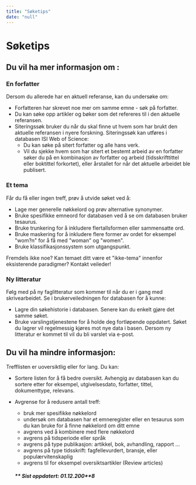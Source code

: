 ```yaml
---
title: "Søketips"
date: "null"
---
```


# Søketips

## **Du vil ha mer informasjon om :**

### **En forfatter**

Dersom du allerede har en aktuell referanse, kan du undersøke om:

- Forfatteren har skrevet noe mer om samme emne - søk på forfatter.
- Du kan søke opp artikler og bøker som det refereres til i den aktuelle referansen.
- Siteringssøk bruker du når du skal finne ut hvem som har brukt den aktuelle referansen i nyere forskning. Siteringssøk kan utføres i databasen ISI Web of Science:
    - Du kan søke på sitert forfatter og alle hans verk.
    - Vil du sjekke hvem som har sitert et bestemt arbeid av en forfatter søker du på en kombinasjon av forfatter og arbeid (tidsskrifttittel eller boktittel forkortet), eller årstallet for når det aktuelle arbeidet ble publisert.

### Et tema

Får du få eller ingen treff, prøv å utvide søket ved å:

- Lage mer generelle nøkkelord og prøv alternative synonymer.
- Bruke spesifikke emneord for databasen ved å se om databasen bruker tesaurus.
- Bruke trunkering for å inkludere flertallsformen eller sammensatte ord.
- Bruke maskering for å inkludere flere former av ordet for eksempel "wom?n" for å få med "woman" og "women".
- Bruke klassifikasjonssystem som utgangspunkt.

Fremdels ikke noe? Kan temaet ditt være et "ikke-tema" innenfor eksisterende paradigmer? Kontakt veileder!

### Ny litteratur

Følg med på ny faglitteratur som kommer til når du er i gang med skrivearbeidet. Se i brukerveiledningen for databasen for å kunne:

- Lagre din søkehistorie i databasen. Senere kan du enkelt gjøre det samme søket.
- Bruke varslingstjenestene for å holde deg fortløpende oppdatert. Søket du lagrer vil regelmessig kjøres mot nye data i basen. Dersom ny litteratur er kommet til vil du bli varslet via e-post.

## **Du vil ha mindre informasjon:**

Trefflisten er uoversiktlig eller for lang. Du kan:

- Sortere listen for å få bedre oversikt. Avhengig av databasen kan du sortere etter for eksempel, utgivelsesdato, forfatter, tittel, dokumenttype, relevans.
- Avgrense for å redusere antall treff:
    
    - bruk mer spesifikke nøkkelord
    - undersøk om databasen har et emneregister eller en tesaurus som du kan bruke for å finne nøkkelord om ditt emne
    - avgrens ved å kombinere med flere nøkkelord
    - avgrens på tidsperiode eller språk
    - avgrens på type publikasjon: artikkel, bok, avhandling, rapport ...
    - avgrens på type tidsskrift: fagfellevurdert, bransje, eller populærvitenskaplig
    - avgrens til for eksempel oversiktsartikler (Review articles)
    
    ##### ** Sist oppdatert: 01.12.200**8
